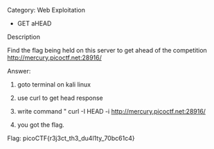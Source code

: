 Category: Web Exploitation


- GET aHEAD


Description

Find the flag being held on this server to get ahead of the competition http://mercury.picoctf.net:28916/


Answer:

1. goto terminal on kali linux

2. use curl to get head response

3. write command " curl -I HEAD -i http://mercury.picoctf.net:28916/

4. you got the flag.


Flag: picoCTF{r3j3ct_th3_du4l1ty_70bc61c4}